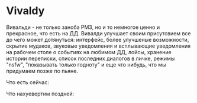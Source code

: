 # Vivaldy
Вивальди - не только заноба РМЗ, но и то немногое ценно и прекрасное, что есть на ДД. Вивалди улучшает своим присутсвием все до чего может дотянуться: интерфейс, более улучшеные возможности, скрытие мудаков, звуковые уведомления и всплывающие уведомления на рабочем столе о событиях на любимом ДД, лойсы, хранение истории переписки, список последних диалогов в личке, режимы "nsfw", "показывать только годноту" и еще что нибудь, что мы придумаем позже по пьяне.

Что есть сейчас:

Что нахуевертим поздней:
